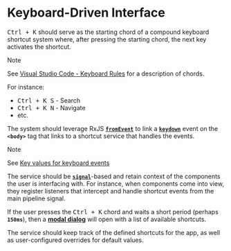 # Keyboard-Driven Interface

<kbd>Ctrl + K</kbd> should serve as the starting chord of a compound keyboard shortcut system where, after pressing the starting chord, the next key activates the shortcut.

> [!NOTE]
> See [Visual Studio Code - Keyboard Rules](https://code.visualstudio.com/docs/getstarted/keybindings#_keyboard-rules) for a description of chords.

For instance:

* <kbd>Ctrl + K S</kbd> - Search
* <kbd>Ctrl + K N</kbd> - Navigate
* etc.

The system should leverage RxJS [**`fromEvent`**](https://rxjs.dev/api/index/function/fromEvent) to link a [**`keydown`**](https://developer.mozilla.org/en-US/docs/Web/API/Element/keydown_event) event on the **`<body>`** tag that links to a shortcut service that handles the events.

> [!NOTE]
> See [Key values for keyboard events](https://developer.mozilla.org/en-US/docs/Web/API/UI_Events/Keyboard_event_key_values)

The service should be [**`signal`**]()-based and retain context of the components the user is interfacing with. For instance, when components come into view, they register listeners that intercept and handle shortcut events from the main pipeline signal.

If the user presses the <kbd>Ctrl + K</kbd> chord and waits a short period (perhaps **`150ms`**), then a [**modal dialog**](https://developer.mozilla.org/en-US/docs/Web/HTML/Element/dialog#creating_a_modal_dialog) will open with a list of available shortcuts.

The service should keep track of the defined shortcuts for the app, as well as user-configured overrides for default values.

